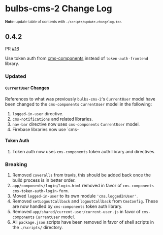 # bulbs-cms-2 Change Log

<!-- markdown-toc -->

<!-- markdown-toc-stop -->

<sub>**Note**: update table of contents with `./scripts/update-changelog-toc`.</sub>

## 0.4.2

PR [#16](https://github.com/theonion/bulbs-cms-2/pull/16)

Use token auth from [cms-components](https://github.com/theonion/cms-components/pull/7) instead of `token-auth-frontend` library.

### Updated

#### `CurrentUser` Changes

References to what was previously `bulbs-cms-2`'s `CurrentUser` model have been changed to the `cms-components` `CurrentUser` model in the following:

1. `logged-in-user` directive.
1. `cms-notifications` and related libraries.
1. `nav-bar` directive now uses `cms-components` `CurrentUser` model.
1. Firebase libraries now use `cms-

#### Token Auth

1. Token auth now uses `cms-components` token auth library and directives.

### Breaking

1. Removed `coveralls` from travis, this should be added back once the build process is in better order.
1. `app/components/login/login.html` removed in favor of `cms-components` `cms-token-auth-login-form`.
1. Moved `logged-in-user` to its own module `'cms.loggedInUser'`.
1. Removed `setLogoutCallback` and `logoutCallback` from `CmsConfig`. These are now handled by `cms-components` token auth library.
1. Removed `app/shared/current-user/current-user.js` in favor of `cms-components` `CurrentUser` model.
1. All `package.json` scripts have been removed in favor of shell scripts in the `./scripts/` directory.
